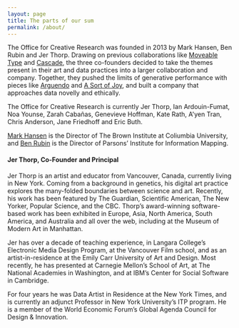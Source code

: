 ```yaml
---
layout: page
title: The parts of our sum
permalink: /about/
---
```


The Office for Creative Research was founded in 2013 by Mark Hansen, Ben Rubin and Jer Thorp. Drawing on previous collaborations like <a href="http://www.nytimes.com/video/arts/1194817116105/moveable-type.html" target="_blank">Moveable Type</a> and <a href="http://nytlabs.com/projects/cascade.html" target="_blank">Cascade</a>, the three co-founders decided to take the themes present in their art and data practices into a larger collaboration and company. Together, they pushed the limits of generative performance with pieces like <a href="{{ site.baseurl }}/performance/2013/09/01/arguendo/" target="_blank">Arguendo</a> and <a href="{{ site.baseurl }}/public/space/interventions/2015/03/30/a-sort-of-joy/" target="_blank">A Sort of Joy</a>, and built a company that approaches data novelly and ethically.

The Office for Creative Research is currently Jer Thorp, Ian Ardouin-Fumat, Noa Younse, Zarah Cabañas, Genevieve Hoffman, Kate Rath, A'yen Tran, Chris Anderson, Jane Friedhoff and Eric Buth.

<a href="http://www.journalism.columbia.edu/profile/428-mark-hansen/10" target="_blank">Mark Hansen</a> is the Director of The Brown Institute at Coliumbia University, and <a href="http://piim.newschool.edu/" target="_blank">Ben Rubin</a> is the Director of Parsons’ Institute for Information Mapping.

#### Jer Thorp, Co-Founder and Principal<br>
Jer Thorp is an artist and educator from Vancouver, Canada, currently living in New York. Coming from a background in genetics, his digital art practice explores the many-folded boundaries between science and art. Recently, his work has been featured by The Guardian, Scientific American, The New Yorker, Popular Science, and the CBC. Thorp’s award-winning software-based work has been exhibited in Europe, Asia, North America, South America, and Australia and all over the web, including at the Museum of Modern Art in Manhattan.

Jer has over a decade of teaching experience, in Langara College’s Electronic Media Design Program, at the Vancouver Film school, and as an artist-in-residence at the Emily Carr University of Art and Design. Most recently, he has presented at Carnegie Mellon’s School of Art, at The National Academies in Washington, and at IBM’s Center for Social Software in Cambridge.

For four years he was Data Artist in Residence at the New York Times, and is currently an adjunct Professor in New York University’s ITP program. He is a member of the World Economic Forum’s Global Agenda Council for Design & Innovation.